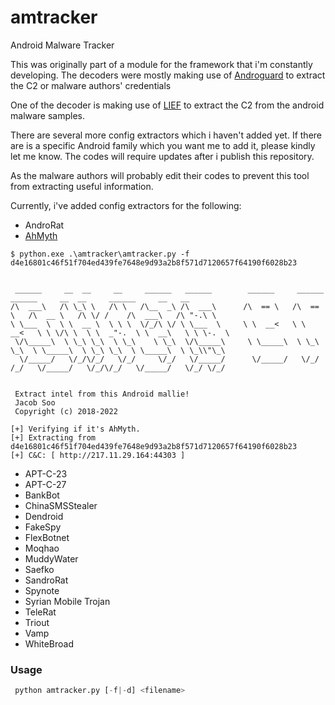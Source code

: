 # amtracker
Android Malware Tracker

This was originally part of a module for the framework that i'm constantly developing. The decoders were mostly making use of [Androguard](https://github.com/androguard) to extract the C2 or malware authors' credentials

One of the decoder is making use of [LIEF](https://github.com/lief-project/LIEF) to extract the C2 from the android malware samples.

There are several more config extractors which i haven't added yet.  If there are is a specific Android family which you want me to add it, please kindly let me know. The codes will require updates after i publish this repository.  

As the malware authors will probably edit their codes to prevent this tool from extracting useful information.

Currently, i've added config extractors for the following:
- AndroRat
- [AhMyth](https://www.welivesecurity.com/2019/08/22/first-spyware-android-ahmyth-google-play/)
```shell
$ python.exe .\amtracker\amtracker.py -f d4e16801c46f51f704ed439fe7648e9d93a2b8f571d7120657f64190f6028b23


 ______     __  __     __     ______   ______        ______     ______     ______     __  __     ______     __   __
/\  ___\   /\ \_\ \   /\ \   /\__  _\ /\  ___\      /\  == \   /\  == \   /\  __ \   /\ \/ /    /\  ___\   /\ "-.\ \
\ \___  \  \ \  __ \  \ \ \  \/_/\ \/ \ \___  \     \ \  __<   \ \  __<   \ \ \/\ \  \ \  _"-.  \ \  __\   \ \ \-.  \
 \/\_____\  \ \_\ \_\  \ \_\    \ \_\  \/\_____\     \ \_____\  \ \_\ \_\  \ \_____\  \ \_\ \_\  \ \_____\  \ \_\\"\_\
  \/_____/   \/_/\/_/   \/_/     \/_/   \/_____/      \/_____/   \/_/ /_/   \/_____/   \/_/\/_/   \/_____/   \/_/ \/_/


 Extract intel from this Android mallie!
 Jacob Soo
 Copyright (c) 2018-2022

[+] Verifying if it's AhMyth.
[+] Extracting from d4e16801c46f51f704ed439fe7648e9d93a2b8f571d7120657f64190f6028b23
[+] C&C: [ http://217.11.29.164:44303 ]
```

- APT-C-23
- APT-C-27
- BankBot
- ChinaSMSStealer
- Dendroid
- FakeSpy
- FlexBotnet
- Moqhao
- MuddyWater
- Saefko
- SandroRat
- Spynote
- Syrian Mobile Trojan
- TeleRat
- Triout
- Vamp
- WhiteBroad

### Usage
```python
 python amtracker.py [-f|-d] <filename>
```
